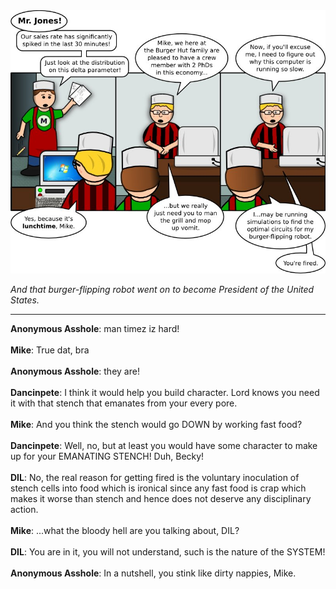 <!--
.. title: The Nth Degree
.. slug: the-nth-degree
.. date: 2011/01/31 00:00:00
.. tags: 
.. link: 
.. description: 
-->

<a href='the-nth-degree.html' title='View comments'>
<img class='comic' src='../assets/comics/20110131.jpg' />
</a>

<em>And that burger-flipping robot went on to become President of the United States.</em>

<!-- TEASER_END -->
<hr />

<div class='comments'>
<b>Anonymous Asshole</b>: man timez iz hard!<br /><br />
<b>Mike</b>: True dat, bra<br /><br />
<b>Anonymous Asshole</b>: they are!<br /><br />
<b>Dancinpete</b>: I think it would help you build character. Lord knows you need it with that stench that emanates from your every pore.<br /><br />
<b>Mike</b>: And you think the stench would go DOWN by working fast food?<br /><br />
<b>Dancinpete</b>: Well, no, but at least you would have some character to make up for your EMANATING STENCH! Duh, Becky!<br /><br />
<b>DIL</b>: No, the real reason for getting fired is the voluntary inoculation of stench cells into food which is ironical since any fast food is crap which makes it worse than stench and hence does not deserve any disciplinary action.<br /><br />
<b>Mike</b>: ...what the bloody hell are you talking about, DIL?<br /><br />
<b>DIL</b>: You are in it, you will not understand, such is the nature of the SYSTEM!<br /><br />
<b>Anonymous Asshole</b>: In a nutshell, you stink like dirty nappies, Mike.<br /><br />
</div>

